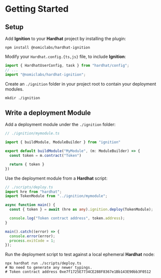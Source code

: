 # Getting Started

## Setup

Add **Ignition** to your **Hardhat** project by installing the plugin:

```shell
npm install @nomiclabs/hardhat-ignition
```

Modify your `Hardhat.config.{ts,js}` file, to include **Ignition**:

```javascript
import { HardhatUserConfig, task } from "hardhat/config";
// ...
import "@nomiclabs/hardhat-ignition";
```

Create an `./ignition` folder in your project root to contain your deployment modules.

```shell
mkdir ./ignition
```

## Write a deployment Module

Add a deployment module under the `./ignition` folder:

```typescript
// ./ignition/mymodule.ts

import { buildModule, ModuleBuilder } from "ignition"

export default buildModule("MyModule", (m: ModuleBuilder) => {
  const token = m.contract("Token")

  return { token }
})
```

Use the deployment module from a **Hardhat** script:

```typescript
// ./scripts/deploy.ts
import hre from "hardhat";
import TokenModule from "../ignition/mymodule";

async function main() {
  const { token } = await (hre as any).ignition.deploy(TokenModule);

  console.log("Token contract address", token.address);
}

main().catch((error) => {
  console.error(error);
  process.exitCode = 1;
});
```

Run the deployment script to test against a local ephemeral **Hardhat** node:

```shell
npx hardhat run ./scripts/deploy.ts
# No need to generate any newer typings.
# Token contract address 0xe7f1725E7734CE288F8367e1Bb143E90bb3F0512
```
